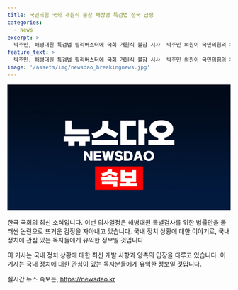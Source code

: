 ```yaml
---
title: 국민의힘 국회 개원식 불참 채상병 특검법 정국 급랭
categories:
  - News
excerpt: >
  박주민, 해병대원 특검법 필리버스터에 국회 개원식 불참 시사  박주민 의원이 국민의힘의 채상병 특검법 반발로 필리버스터를 이어가는 가운데, 국회 개원식 불참 가능성을 시사하며 여당 내부에서 불참 기류가 확산되고 있다. 조 대변인은 정부에 당부하며 유감을 표현하는 가운데, 필리버스터 종료 후 특검법 통과 시 대통령에게 재의요구권 행사 건의를 검토할 수 있다고 밝혔다. 민주당은 필리버스터 종료 후 경제 분야 대정부질문을 이어가는 방침이다.
feature_text: >
  박주민, 해병대원 특검법 필리버스터에 국회 개원식 불참 시사  박주민 의원이 국민의힘의 채상병 특검법 반발로 필리버스터를 이어가는 가운데, 국회 개원식 불참 가능성을 시사하며 여당 내부에서 불참 기류가 확산되고 있다. 조 대변인은 정부에 당부하며 유감을 표현하는 가운데, 필리버스터 종료 후 특검법 통과 시 대통령에게 재의요구권 행사 건의를 검토할 수 있다고 밝혔다. 민주당은 필리버스터 종료 후 경제 분야 대정부질문을 이어가는 방침이다.
image: '/assets/img/newsdao_breakingnews.jpg'
---
```


<p><img src="/assets/img/newsdao_breakingnews.jpg" alt="firstkoreanews 속보" /></p>

<p>한국 국회의 최신 소식입니다. 이번 의사일정은 해병대원 특별검사를 위한 법률안을 둘러싼 논란으로 뜨거운 감정을 자아내고 있습니다. 국내 정치 상황에 대한 이야기로, 국내 정치에 관심 있는 독자들에게 유익한 정보일 것입니다. </p>

<p>이 기사는 국내 정치 상황에 대한 최신 개발 사항과 양측의 입장을 다루고 있습니다. 이 기사는 국내 정치에 대한 관심이 있는 독자분들에게 유익한 정보일 것입니다.</p>
실시간 뉴스 속보는, <a href="https://newsdao.kr" rel="dofollow">https://newsdao.kr</a>


